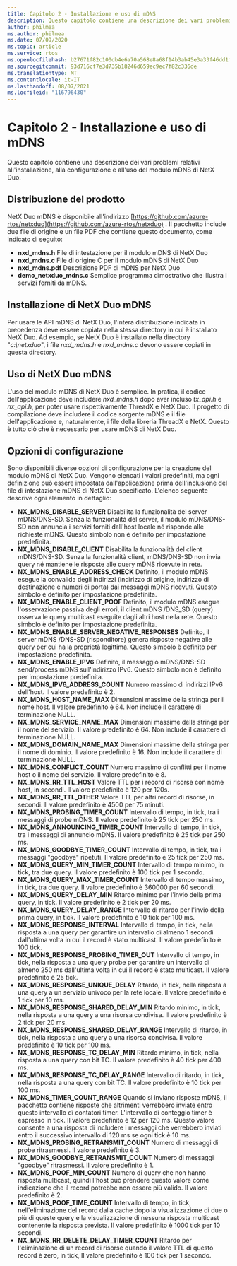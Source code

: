 ```yaml
---
title: Capitolo 2 - Installazione e uso di mDNS
description: Questo capitolo contiene una descrizione dei vari problemi relativi all'installazione, alla configurazione e all'uso del modulo mDNS di NetX Duo.
author: philmea
ms.author: philmea
ms.date: 07/09/2020
ms.topic: article
ms.service: rtos
ms.openlocfilehash: b27671f82c100db4e6a70a568e8a68f14b3ab45e3a33f46dd1f2e1852010f500
ms.sourcegitcommit: 93d716cf7e3d735b18246d659ec9ec7f82c336de
ms.translationtype: MT
ms.contentlocale: it-IT
ms.lasthandoff: 08/07/2021
ms.locfileid: "116796430"
---
```

# <a name="chapter-2---installation-and-use-of-mdns"></a>Capitolo 2 - Installazione e uso di mDNS

Questo capitolo contiene una descrizione dei vari problemi relativi all'installazione, alla configurazione e all'uso del modulo mDNS di NetX Duo.

## <a name="product-distribution"></a>Distribuzione del prodotto

NetX Duo mDNS è disponibile all'indirizzo [https://github.com/azure-rtos/netxduo](https://github.com/azure-rtos/netxduo) . Il pacchetto include due file di origine e un file PDF che contiene questo documento, come indicato di seguito:

- **nxd_mdns.h** File di intestazione per il modulo mDNS di NetX Duo
- **nxd_mdns.c** File di origine C per il modulo mDNS di NetX Duo
- **nxd_mdns.pdf** Descrizione PDF di mDNS per NetX Duo
- **demo_netxduo_mdns.c** Semplice programma dimostrativo che illustra i servizi forniti da mDNS.

## <a name="netx-duo-mdns-installation"></a>Installazione di NetX Duo mDNS

Per usare le API mDNS di NetX Duo, l'intera distribuzione indicata in precedenza deve essere copiata nella stessa directory in cui è installato NetX Duo. Ad esempio, se NetX Duo è installato nella directory "*c:\netxduo*", i file *nxd_mdns.h* e *nxd_mdns.c* devono essere copiati in questa directory.

## <a name="using-netx-duo-mdns"></a>Uso di NetX Duo mDNS

L'uso del modulo mDNS di NetX Duo è semplice. In pratica, il codice dell'applicazione deve includere *nxd_mdns.h* dopo aver incluso *tx_api.h* e *nx_api.h*, per poter usare rispettivamente ThreadX e NetX Duo. Il progetto di compilazione deve includere il codice sorgente mDNS e il file dell'applicazione e, naturalmente, i file della libreria ThreadX e NetX. Questo è tutto ciò che è necessario per usare mDNS di NetX Duo.

## <a name="configuration-options"></a>Opzioni di configurazione

Sono disponibili diverse opzioni di configurazione per la creazione del modulo mDNS di NetX Duo. Vengono elencati i valori predefiniti, ma ogni definizione può essere impostata dall'applicazione prima dell'inclusione del file di intestazione mDNS di NetX Duo specificato. L'elenco seguente descrive ogni elemento in dettaglio:

- **NX_MDNS_DISABLE_SERVER** Disabilita la funzionalità del server mDNS/DNS-SD. Senza la funzionalità del server, il modulo mDNS/DNS-SD non annuncia i servizi forniti dall'host locale né risponde alle richieste mDNS. Questo simbolo non è definito per impostazione predefinita.
- **NX_MDNS_DISABLE_CLIENT** Disabilita la funzionalità del client mDNS/DNS-SD. Senza la funzionalità client, mDNS/DNS-SD non invia query né mantiene le risposte alle query mDNS ricevute in rete.
- **NX_MDNS_ENABLE_ADDRESS_CHECK** Definito, il modulo mDNS esegue la convalida degli indirizzi (indirizzo di origine, indirizzo di destinazione e numeri di porta) dai messaggi mDNS ricevuti. Questo simbolo è definito per impostazione predefinita.
- **NX_MDNS_ENABLE_CLIENT_POOF** Definito, il modulo mDNS esegue l'osservazione passiva degli errori, il client mDNS /DNS_SD (query) osserva le query multicast eseguite dagli altri host nella rete. Questo simbolo è definito per impostazione predefinita.
- **NX_MDNS_ENABLE_SERVER_NEGATIVE_RESPONSES** Definito, il server mDNS /DNS-SD (risponditore) genera risposte negative alle query per cui ha la proprietà legittima. Questo simbolo è definito per impostazione predefinita.
- **NX_MDNS_ENABLE_IPV6** Definito, il messaggio mDNS/DNS-SD send/process mDNS sull'indirizzo IPv6. Questo simbolo non è definito per impostazione predefinita.
- **NX_MDNS_IPV6_ADDRESS_COUNT** Numero massimo di indirizzi IPv6 dell'host. Il valore predefinito è 2.
- **NX_MDNS_HOST_NAME_MAX** Dimensioni massime della stringa per il nome host. Il valore predefinito è 64. Non include il carattere di terminazione NULL.
- **NX_MDNS_SERVICE_NAME_MAX** Dimensioni massime della stringa per il nome del servizio. Il valore predefinito è 64. Non include il carattere di terminazione NULL.
- **NX_MDNS_DOMAIN_NAME_MAX** Dimensioni massime della stringa per il nome di dominio. Il valore predefinito è 16. Non include il carattere di terminazione NULL.
- **NX_MDNS_CONFLICT_COUNT** Numero massimo di conflitti per il nome host o il nome del servizio. Il valore predefinito è 8.
- **NX_MDNS_RR_TTL_HOST** Valore TTL per i record di risorse con nome host, in secondi. Il valore predefinito è 120 per 120s.
- **NX_MDNS_RR_TTL_OTHER** Valore TTL per altri record di risorse, in secondi. Il valore predefinito è 4500 per 75 minuti.
- **NX_MDNS_PROBING_TIMER_COUNT** Intervallo di tempo, in tick, tra i messaggi di probe mDNS. Il valore predefinito è 25 tick per 250 ms.
- **NX_MDNS_ANNOUNCING_TIMER_COUNT** Intervallo di tempo, in tick, tra i messaggi di annuncio mDNS. Il valore predefinito è 25 tick per 250 ms.
- **NX_MDNS_GOODBYE_TIMER_COUNT** Intervallo di tempo, in tick, tra i messaggi "goodbye" ripetuti. Il valore predefinito è 25 tick per 250 ms.
- **NX_MDNS_QUERY_MIN_TIMER_COUNT** Intervallo di tempo minimo, in tick, tra due query. Il valore predefinito è 100 tick per 1 secondo.
- **NX_MDNS_QUERY_MAX_TIMER_COUNT** Intervallo di tempo massimo, in tick, tra due query. Il valore predefinito è 360000 per 60 secondi.
- **NX_MDNS_QUERY_DELAY_MIN** Ritardo minimo per l'invio della prima query, in tick. Il valore predefinito è 2 tick per 20 ms.
- **NX_MDNS_QUERY_DELAY_RANGE** Intervallo di ritardo per l'invio della prima query, in tick. Il valore predefinito è 10 tick per 100 ms.
- **NX_MDNS_RESPONSE_INTERVAL** Intervallo di tempo, in tick, nella risposta a una query per garantire un intervallo di almeno 1 secondi dall'ultima volta in cui il record è stato multicast. Il valore predefinito è 100 tick.
- **NX_MDNS_RESPONSE_PROBING_TIMER_OUT** Intervallo di tempo, in tick, nella risposta a una query probe per garantire un intervallo di almeno 250 ms dall'ultima volta in cui il record è stato multicast. Il valore predefinito è 25 tick.
- **NX_MDNS_RESPONSE_UNIQUE_DELAY** Ritardo, in tick, nella risposta a una query a un servizio univoco per la rete locale. Il valore predefinito è 1 tick per 10 ms.
- **NX_MDNS_RESPONSE_SHARED_DELAY_MIN** Ritardo minimo, in tick, nella risposta a una query a una risorsa condivisa. Il valore predefinito è 2 tick per 20 ms.
- **NX_MDNS_RESPONSE_SHARED_DELAY_RANGE** Intervallo di ritardo, in tick, nella risposta a una query a una risorsa condivisa. Il valore predefinito è 10 tick per 100 ms.
- **NX_MDNS_RESPONSE_TC_DELAY_MIN** Ritardo minimo, in tick, nella risposta a una query con bit TC. Il valore predefinito è 40 tick per 400 ms.
- **NX_MDNS_RESPONSE_TC_DELAY_RANGE** Intervallo di ritardo, in tick, nella risposta a una query con bit TC. Il valore predefinito è 10 tick per 100 ms.
- **NX_MDNS_TIMER_COUNT_RANGE** Quando si inviano risposte mDNS, il pacchetto contiene risposte che altrimenti verrebbero inviate entro questo intervallo di contatori timer. L'intervallo di conteggio timer è espresso in tick. Il valore predefinito è 12 per 120 ms. Questo valore consente a una risposta di includere i messaggi che verrebbero inviati entro il successivo intervallo di 120 ms se ogni tick è 10 ms.
- **NX_MDNS_PROBING_RETRANSMIT_COUNT** Numero di messaggi di probe ritrasmessi. Il valore predefinito è 3.
- **NX_MDNS_GOODBYE_RETRANSMIT_COUNT** Numero di messaggi "goodbye" ritrasmessi. Il valore predefinito è 1.
- **NX_MDNS_POOF_MIN_COUNT** Numero di query che non hanno risposta multicast, quindi l'host può prendere questo valore come indicazione che il record potrebbe non essere più valido. Il valore predefinito è 2.
- **NX_MDNS_POOF_TIME_COUNT** Intervallo di tempo, in tick, nell'eliminazione del record dalla cache dopo la visualizzazione di due o più di queste query e la visualizzazione di nessuna risposta multicast contenente la risposta prevista. Il valore predefinito è 1000 tick per 10 secondi.
- **NX_MDNS_RR_DELETE_DELAY_TIMER_COUNT** Ritardo per l'eliminazione di un record di risorse quando il valore TTL di questo record è zero, in tick, Il valore predefinito è 100 tick per 1 secondo.
